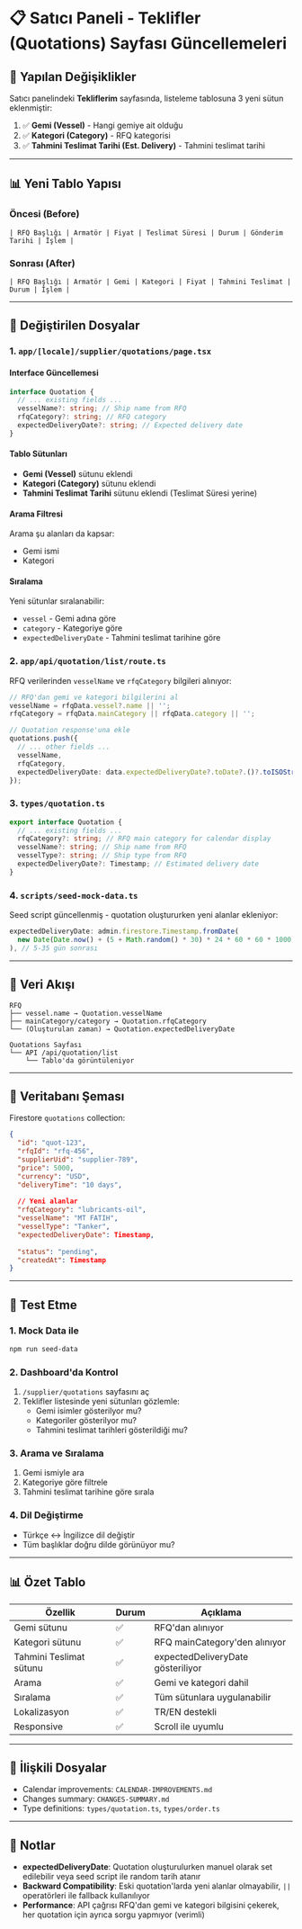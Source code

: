 # 📋 Satıcı Paneli - Teklifler (Quotations) Sayfası Güncellemeleri

## 🎯 Yapılan Değişiklikler

Satıcı panelindeki **Tekliflerim** sayfasında, listeleme tablosuna 3 yeni sütun eklenmiştir:

1. ✅ **Gemi (Vessel)** - Hangi gemiye ait olduğu
2. ✅ **Kategori (Category)** - RFQ kategorisi
3. ✅ **Tahmini Teslimat Tarihi (Est. Delivery)** - Tahmini teslimat tarihi

---

## 📊 Yeni Tablo Yapısı

### Öncesi (Before)
```
| RFQ Başlığı | Armatör | Fiyat | Teslimat Süresi | Durum | Gönderim Tarihi | İşlem |
```

### Sonrası (After)
```
| RFQ Başlığı | Armatör | Gemi | Kategori | Fiyat | Tahmini Teslimat | Durum | İşlem |
```

---

## 📝 Değiştirilen Dosyalar

### 1. **`app/[locale]/supplier/quotations/page.tsx`**

#### Interface Güncellemesi
```typescript
interface Quotation {
  // ... existing fields ...
  vesselName?: string; // Ship name from RFQ
  rfqCategory?: string; // RFQ category
  expectedDeliveryDate?: string; // Expected delivery date
}
```

#### Tablo Sütunları
- **Gemi (Vessel)** sütunu eklendi
- **Kategori (Category)** sütunu eklendi
- **Tahmini Teslimat Tarihi** sütunu eklendi (Teslimat Süresi yerine)

#### Arama Filtresi
Arama şu alanları da kapsar:
- Gemi ismi
- Kategori

#### Sıralama
Yeni sütunlar sıralanabilir:
- `vessel` - Gemi adına göre
- `category` - Kategoriye göre
- `expectedDeliveryDate` - Tahmini teslimat tarihine göre

### 2. **`app/api/quotation/list/route.ts`**

RFQ verilerinden `vesselName` ve `rfqCategory` bilgileri alınıyor:

```typescript
// RFQ'dan gemi ve kategori bilgilerini al
vesselName = rfqData.vessel?.name || '';
rfqCategory = rfqData.mainCategory || rfqData.category || '';

// Quotation response'una ekle
quotations.push({
  // ... other fields ...
  vesselName,
  rfqCategory,
  expectedDeliveryDate: data.expectedDeliveryDate?.toDate?.()?.toISOString(),
});
```

### 3. **`types/quotation.ts`**

```typescript
export interface Quotation {
  // ... existing fields ...
  rfqCategory?: string; // RFQ main category for calendar display
  vesselName?: string; // Ship name from RFQ
  vesselType?: string; // Ship type from RFQ
  expectedDeliveryDate?: Timestamp; // Estimated delivery date
}
```

### 4. **`scripts/seed-mock-data.ts`**

Seed script güncellenmiş - quotation oluştururken yeni alanlar ekleniyor:

```typescript
expectedDeliveryDate: admin.firestore.Timestamp.fromDate(
  new Date(Date.now() + (5 + Math.random() * 30) * 24 * 60 * 60 * 1000)
), // 5-35 gün sonrası
```

---

## 🔄 Veri Akışı

```
RFQ
├── vessel.name → Quotation.vesselName
├── mainCategory/category → Quotation.rfqCategory
└── (Oluşturulan zaman) → Quotation.expectedDeliveryDate

Quotations Sayfası
└── API /api/quotation/list
    └── Tablo'da görüntüleniyor
```

---

## 💾 Veritabanı Şeması

Firestore `quotations` collection:

```json
{
  "id": "quot-123",
  "rfqId": "rfq-456",
  "supplierUid": "supplier-789",
  "price": 5000,
  "currency": "USD",
  "deliveryTime": "10 days",
  
  // Yeni alanlar
  "rfqCategory": "lubricants-oil",
  "vesselName": "MT FATIH",
  "vesselType": "Tanker",
  "expectedDeliveryDate": Timestamp,
  
  "status": "pending",
  "createdAt": Timestamp
}
```

---

## 🧪 Test Etme

### 1. Mock Data ile
```bash
npm run seed-data
```

### 2. Dashboard'da Kontrol
1. `/supplier/quotations` sayfasını aç
2. Teklifler listesinde yeni sütunları gözlemle:
   - Gemi isimler gösterilyor mu?
   - Kategoriler gösterilyor mu?
   - Tahmini teslimat tarihleri gösterildiği mu?

### 3. Arama ve Sıralama
1. Gemi ismiyle ara
2. Kategoriye göre filtrele
3. Tahmini teslimat tarihine göre sırala

### 4. Dil Değiştirme
- Türkçe ↔ İngilizce dil değiştir
- Tüm başlıklar doğru dilde görünüyor mu?

---

## 📊 Özet Tablo

| Özellik | Durum | Açıklama |
|---------|-------|----------|
| Gemi sütunu | ✅ | RFQ'dan alınıyor |
| Kategori sütunu | ✅ | RFQ mainCategory'den alınıyor |
| Tahmini Teslimat sütunu | ✅ | expectedDeliveryDate gösteriliyor |
| Arama | ✅ | Gemi ve kategori dahil |
| Sıralama | ✅ | Tüm sütunlara uygulanabilir |
| Lokalizasyon | ✅ | TR/EN destekli |
| Responsive | ✅ | Scroll ile uyumlu |

---

## 🔗 İlişkili Dosyalar

- Calendar improvements: `CALENDAR-IMPROVEMENTS.md`
- Changes summary: `CHANGES-SUMMARY.md`
- Type definitions: `types/quotation.ts`, `types/order.ts`

---

## 📌 Notlar

- **expectedDeliveryDate**: Quotation oluşturulurken manuel olarak set edilebilir veya seed script ile random tarih atanır
- **Backward Compatibility**: Eski quotation'larda yeni alanlar olmayabilir, `||` operatörleri ile fallback kullanılıyor
- **Performance**: API çağrısı RFQ'dan gemi ve kategori bilgisini çekerek, her quotation için ayrıca sorgu yapmıyor (verimli)

